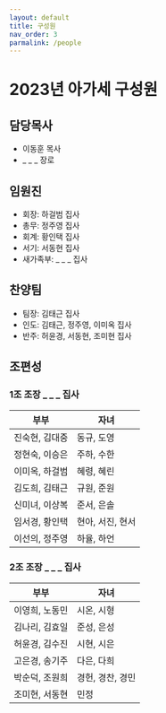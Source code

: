 ```yaml
---
layout: default
title: 구성원
nav_order: 3 
parmalink: /people
---
```

# 2023년 아가세 구성원

## 담당목사
- 이동훈 목사
- _ _ _ 장로

## 임원진
- 회장: 하걸범 집사
- 총무: 정주영 집사
- 회계: 황인택 집사
- 서기: 서동현 집사
- 새가족부: _ _ _ 집사

## 찬양팀
- 팀장: 김태근 집사
- 인도: 김태근, 정주영, 이미옥 집사
- 반주: 허윤경, 서동현, 조미현 집사 

## 조편성 

### 1조 조장 _ _ _ 집사 

|부부|자녀| 
|---|---|
| 진숙현, 김대중 | 동규, 도영 | 
| 정현숙, 이승은 | 주하, 수한 | 
| 이미옥, 하걸범 | 혜령, 혜린 | 
| 김도희, 김태근 | 규원, 준원 | 
| 신미녀, 이상복 | 준서, 은솔 | 
| 임서경, 황인택 | 현아, 서진, 현서 | 
| 이선의, 정주영 | 하율, 하언 | 

### 2조 조장 _ _ _ 집사 

|부부|자녀| 
|---|---|
| 이영희, 노동민 | 시온, 시형| 
| 김나리, 김효일 | 준성, 은성| 
| 허윤경, 김수진 | 시현, 시은| 
| 고은경, 송기주 | 다은, 다희| 
| 박순덕, 조원희 | 경헌, 경찬, 경민 | 
| 조미현, 서동현 | 민정 | 
